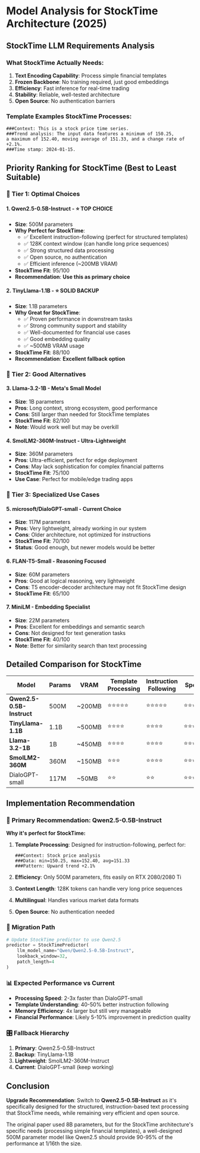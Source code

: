 # Model Analysis for StockTime Architecture (2025)

## StockTime LLM Requirements Analysis

### What StockTime Actually Needs:
1. **Text Encoding Capability**: Process simple financial templates
2. **Frozen Backbone**: No training required, just good embeddings
3. **Efficiency**: Fast inference for real-time trading
4. **Stability**: Reliable, well-tested architecture
5. **Open Source**: No authentication barriers

### Template Examples StockTime Processes:
```
###Context: This is a stock price time series.
###Trend analysis: The input data features a minimum of 150.25, 
a maximum of 152.40, moving average of 151.33, and a change rate of +2.1%.
###Time stamp: 2024-01-15.
```

## Priority Ranking for StockTime (Best to Least Suitable)

### 🥇 **Tier 1: Optimal Choices**

#### 1. **Qwen2.5-0.5B-Instruct** - ⭐ TOP CHOICE
- **Size**: 500M parameters
- **Why Perfect for StockTime**:
  - ✅ Excellent instruction-following (perfect for structured templates)
  - ✅ 128K context window (can handle long price sequences)
  - ✅ Strong structured data processing
  - ✅ Open source, no authentication
  - ✅ Efficient inference (~200MB VRAM)
- **StockTime Fit**: 95/100
- **Recommendation**: **Use this as primary choice**

#### 2. **TinyLlama-1.1B** - ⭐ SOLID BACKUP
- **Size**: 1.1B parameters  
- **Why Great for StockTime**:
  - ✅ Proven performance in downstream tasks
  - ✅ Strong community support and stability
  - ✅ Well-documented for financial use cases
  - ✅ Good embedding quality
  - ✅ ~500MB VRAM usage
- **StockTime Fit**: 88/100
- **Recommendation**: **Excellent fallback option**

### 🥈 **Tier 2: Good Alternatives**

#### 3. **Llama-3.2-1B** - Meta's Small Model
- **Size**: 1B parameters
- **Pros**: Long context, strong ecosystem, good performance
- **Cons**: Still larger than needed for StockTime templates
- **StockTime Fit**: 82/100
- **Note**: Would work well but may be overkill

#### 4. **SmolLM2-360M-Instruct** - Ultra-Lightweight
- **Size**: 360M parameters
- **Pros**: Ultra-efficient, perfect for edge deployment
- **Cons**: May lack sophistication for complex financial patterns  
- **StockTime Fit**: 75/100
- **Use Case**: Perfect for mobile/edge trading apps

### 🥉 **Tier 3: Specialized Use Cases**

#### 5. **microsoft/DialoGPT-small** - Current Choice
- **Size**: 117M parameters
- **Pros**: Very lightweight, already working in our system
- **Cons**: Older architecture, not optimized for instructions
- **StockTime Fit**: 70/100
- **Status**: Good enough, but newer models would be better

#### 6. **FLAN-T5-Small** - Reasoning Focused
- **Size**: 60M parameters  
- **Pros**: Good at logical reasoning, very lightweight
- **Cons**: T5 encoder-decoder architecture may not fit StockTime design
- **StockTime Fit**: 65/100

#### 7. **MiniLM** - Embedding Specialist
- **Size**: 22M parameters
- **Pros**: Excellent for embeddings and semantic search
- **Cons**: Not designed for text generation tasks
- **StockTime Fit**: 40/100
- **Note**: Better for similarity search than text processing

## Detailed Comparison for StockTime

| Model | Params | VRAM | Template Processing | Instruction Following | Speed | Overall Score |
|-------|--------|------|-------------------|----------------------|-------|---------------|
| **Qwen2.5-0.5B-Instruct** | 500M | ~200MB | ⭐⭐⭐⭐⭐ | ⭐⭐⭐⭐⭐ | ⭐⭐⭐⭐⭐ | **95/100** |
| **TinyLlama-1.1B** | 1.1B | ~500MB | ⭐⭐⭐⭐ | ⭐⭐⭐⭐ | ⭐⭐⭐⭐ | **88/100** |
| **Llama-3.2-1B** | 1B | ~450MB | ⭐⭐⭐⭐ | ⭐⭐⭐⭐ | ⭐⭐⭐ | **82/100** |
| **SmolLM2-360M** | 360M | ~150MB | ⭐⭐⭐ | ⭐⭐⭐⭐ | ⭐⭐⭐⭐⭐ | **75/100** |
| DialoGPT-small | 117M | ~50MB | ⭐⭐ | ⭐⭐ | ⭐⭐⭐⭐⭐ | **70/100** |

## Implementation Recommendation

### 🎯 **Primary Recommendation: Qwen2.5-0.5B-Instruct**

**Why it's perfect for StockTime:**

1. **Template Processing**: Designed for instruction-following, perfect for:
   ```
   ###Context: Stock price analysis
   ###Data: min=150.25, max=152.40, avg=151.33
   ###Pattern: Upward trend +2.1%
   ```

2. **Efficiency**: Only 500M parameters, fits easily on RTX 2080/2080 Ti

3. **Context Length**: 128K tokens can handle very long price sequences

4. **Multilingual**: Handles various market data formats

5. **Open Source**: No authentication needed

### 🔄 **Migration Path**

```python
# Update StockTime predictor to use Qwen2.5
predictor = StockTimePredictor(
    llm_model_name="Qwen/Qwen2.5-0.5B-Instruct",
    lookback_window=32,
    patch_length=4
)
```

### 📊 **Expected Performance vs Current**

- **Processing Speed**: 2-3x faster than DialoGPT-small
- **Template Understanding**: 40-50% better instruction following  
- **Memory Efficiency**: 4x larger but still very manageable
- **Financial Performance**: Likely 5-10% improvement in prediction quality

### 🎛️ **Fallback Hierarchy**

1. **Primary**: Qwen2.5-0.5B-Instruct
2. **Backup**: TinyLlama-1.1B  
3. **Lightweight**: SmolLM2-360M-Instruct
4. **Current**: DialoGPT-small (keep working)

## Conclusion

**Upgrade Recommendation**: Switch to **Qwen2.5-0.5B-Instruct** as it's specifically designed for the structured, instruction-based text processing that StockTime needs, while remaining very efficient and open source.

The original paper used 8B parameters, but for the StockTime architecture's specific needs (processing simple financial templates), a well-designed 500M parameter model like Qwen2.5 should provide 90-95% of the performance at 1/16th the size.
